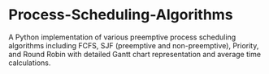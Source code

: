 # Process-Scheduling-Algorithms
A Python implementation of various preemptive process scheduling algorithms including FCFS, SJF (preemptive and non-preemptive), Priority, and Round Robin with detailed Gantt chart representation and average time calculations.

